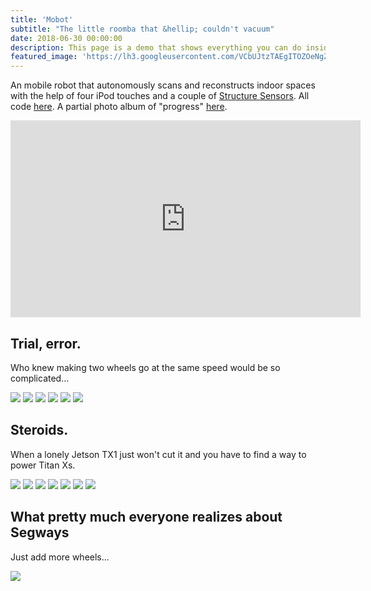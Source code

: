 ```yaml
---
title: 'Mobot'
subtitle: "The little roomba that &hellip; couldn't vacuum"
date: 2018-06-30 00:00:00
description: This page is a demo that shows everything you can do inside portfolio and blog posts.
featured_image: 'https://lh3.googleusercontent.com/VCbUJtzTAEgITOZOeNgZ_rM1tIiAQcaLgYfnKZUbUdyBdVzEUXrh5G31OHOZuYG6G1On0dB9hUWgV2gv7SsU1WqR9br0HGySqfBMM1Yg1cMzMevXZDwSq30b1RzPRy7Fqx0UtknYdgSs6M8yG775PvtFLlgeUA4WEypWhRZrBkrCjpVKzStHOaIEN8ogGa20mH6hXM5rEUOZZWCtdewMBgWDZJX-KTEZvtcZ38UWk08xuBsNzIHLFV1tmMWUUX1vh8SasygYI5Fc5KHQ_kQF_A-hKE6aXn43GFaje563Oma1aGE3rGbiWKDxyZK8-_paKto5uYCpELZPL4_oD5NE2Q9cr2fhdEBg4fqqVy_D5_J6fAR9WbTeWEehmFGumihfb-JpgPfp5Nb8TIMg1RqUw3VkfQPoQ_a3pTbvV3pL5yag_mbv42FIClPm-xD7pzrNL939tYqi8bc4UZc5K7BB_OXV6zI1JVgoYtvD9VvEd08s9W-Pv5oDfqYgwA4AmqcZAhD_3JufrAk7GHlw241rzx6_e1DUf_k3AYq2tqK9GsweiI7VEVeD-nH44p30CGE-d27nkcH13SJAqqVbEun0WrBX64wenJe4U-j4VWRmtN_VCfec-xcC_IsbrDNaccZaiSKm_SbcKOldZiifLYZjEWpmMB4JrRiZ1mg4Gr9uj7i_JJ3Sd0gDb5TohJpQ13AOX5wM5A2WuQgJJzzFR7-NcVut5Q=w1100-h1466-no'
---
```


An mobile robot that autonomously scans and reconstructs indoor spaces with the help of four iPod touches and a couple of [Structure Sensors](https://structure.io). All code [here](https://github.com/danielsuo/mobot). A partial photo album of "progress" [here](https://photos.google.com/share/AF1QipM-gw84bVVaIP-uQoGXTUlZM2MPBrJqzOhyYj5fdWOHy8zU_SxZKoJkm60k_c3hOA?key=aGExRU5UVmZLRkFKMUNOUkxDcW1MektvUlZ1a2t3).

<iframe width="560" height="315" src="https://www.youtube.com/embed/SEKjOCBeejc" frameborder="0" allow="accelerometer; autoplay; encrypted-media; gyroscope; picture-in-picture" allowfullscreen></iframe>

## Trial, error.
Who knew making two wheels go at the same speed would be so complicated&hellip;
<div class="gallery" data-columns="3">
  <img src="https://lh3.googleusercontent.com/antav5Ab_HzuDGPgQ8wj6smBDgKhsMejcl4LfYKkhkbbuuVocPEfVw_XFRt_EhMV4HQP8Z8TD9Pj5_-uu3is5WpKLdbLToSQCKhpj2nC1rnhmTmdqTsejLNDlqhSDH5Z4m1q_IVhTYr7d1UbQWpAVdAbv9wiyAurGxpClXA7Z4LEZdKYd2U-56h_PcPsQ_bdKaZIkZ1UKw_qJuZNTZA-6b_PhTQuhm4CjTg5DtsUnp9K5gq6P1QU1Rw5KuUEVpa2Z8nudhrq6kjo8MHLqPxT1bBoVr7yoy6yK1tyVIEfB9hT4UhJAv8x-pqfWVStWi1tc5-yAm8HHbwI_DcNQ0DXvxDjYkfk5NbIdQNQ2_2wZRUKnUhGeCweKDf1T3NhNOhlzaRkGnLeIDGwlFJBk1HDOnSut2F4rpVEVnWlTS6sDyiDAkW6A885QOn7oJ6dcbiTMJ2D6xvdslKBAQMSlb9TWCUBd0IKfSKTyrFYIWaD5qYaRkpzPeXvluQDGeTtaZWyPo-wn0tKMRl3bhtyXRCPfWU__p5CUATQK5osiN20vnqVfNoOPD8wHtNlNbRg3gwNwENG_UF-qONwN1o18DpdqPIAFUbDK50umHJOHfZvm5-PnjXy_YLcH0TGvHFLtHir6eCEdfeKJ6Z4EoaMB0zK61OVgZ_wR2dSpqAO8qtYktSPkiW9l1As-Nw3CBSJN_K5e51nhSvvcdBF4cLcsqdZ1Klv_A=w1280-h960-no">
  <img src="https://lh3.googleusercontent.com/-JGP1sVCnDvCSkRH5POTH4fqaFj6WqSikFAseqOQHwYC40KDvy6MkW-M8pxA6yxyq7CjKuT-r4NcZlX0I3WphIiZ_4j7sLLItnZBvNcNjB-D24B00M2z8aVGyQvyckx6RaFAZJo-WNNhWqogbjOGbm257Mt3_SYbvhiR8CvqyPscs1y_M53VOYD3-kJtO_8-VnsJn2A6T-bdJteQZ60Dby1V2PEUpIbkOIT22caUj_a1E47O8iXxjsxzuRb51pdSoPGlqMwr2L4Prth5TNUzlnCUDQyp9X2yzHIvYBCJn7tXK7SZ9MLE5n9akzeQhhrczTn3Gu_MqzRDAoDstVTm9k88sxZpIOtdTfX2r6yJSU5vP5wAqeWa7ZOKZW5brlvv-VE3PvDocpfNU_Ha41ZPXxjXJ0RnurenE1cyNfb8XlSaTZTvXbQOCetc9a-ShyZFJZvq7p7w7rWpplngqWeJ9gA2mEZZU3FasbrBmg5MRiUxfnzWRbfoWqI1-6CFGp3nfX3XYYNbzuKloSWTxJwbmOHYjJCwG8FYENRKCLWj4pr5IP3YNaArS4h-21Yb0hZKnC94V94OjPetuo66K_C9DyJmLZwEkS-ZQmmae0Jyzm8k5X0QdnmeW4eHvF5dvP_iFP1QzuDuJ6EwZ3Nx-DiWGyygP5tAyw3A7tSeykCV-4V2flAuRJRKr7IJ6-jqjt42l96pij-8QFTs8I9gGbhNL_vQlQ=w1280-h960-no">
  <img src="https://lh3.googleusercontent.com/761uLA3bzCJHmlAq6eoZkucLGTkm8QBext0kKgLuC6uSvLI0Hxct0sUlM3mgEAgpGCZV4umdGxbjIcD_beM9PZ-uQT7u0eTLRhAsNXXfmBzoC-lQ37-spDXhvymmv1whPQixh2eipxxahA90bJTbgoM09eoK9Jp3sY3cjZOux0OFB8dW2pVAvqG2Bp0_htEi8i0VEWIFDjR92OwvyMZ1jN68IP5WQKgnPHVJsosv4t5MRvSj4-q2w6UU5GhW5H1huuMRxK40beob9HSy3J1V8PiY71dVjLldzAFu64Bq03w64cvJ0SCeUdjXpeEuhwhhytatvxcNktVY-xdEvSBhCLT1pfGnP3OG-2z_NdmBEsWKvqww5_sLoWRUK-tGLZ3kD_cNhQ7y5-GYrdbyMa31GaXrXaG8ZGRSgHr3SaWBOYorFAfEtUc6gqXHyaBVQTe6vaojL__veIzENDeLgWjzQyuph3OVZ1czeGAGNNudqSJwpOBTLNhiz6mfoslmHKdyPtx2SksMTFmH2QrN4CeqOzNZcVE1qQvV21hUUopAvlhoUqOHqLwGUggepxy-75hqcL3R-UUm_RV5_9TWoBbyDZAk_OkcDDscZrB-KJdZf2VOJjaDV6aB36CF5S29HSYQfz3KzT-7ZX2EEN_v-TZvhycxhjgNl0yd7GzwPI2apI1OT72zfD3qZIj7m75GZlQkYYV_9Yh9G1JPC7_640Kuq7vt6w=w1280-h960-no">
  <img src="https://lh3.googleusercontent.com/sJXeGVgmP8_HRe1XgygOCGp5fa7MgSfk6sEn_5V33U4qgxMOZqDksd4LOKyBmF_XWR-idzNQG86mBFITGWTEjYQIylCI0zRvLDZtRshP4s4J6lZ0BoHHBttqKG4KFJPu_UYgwZZtmO61pEajUJpKJsWNU4cLlY9HRckX9Wtf6PPl5wuVapNL4HQ-K9NzFmlIVUAhSfCNkW6nK2hDWFIr9CgyasNCcPtAsR7ItjHHXx8I3nSEySsEoBpfz6-6jE7CXsdbT8awwPkv4_jkKy_gCUCQANkhz20CXGgNl2gxmL3CEreKLglw6tRq8SaqTUuQuVdSkafLfaULi9v8Tfq5gJljeECnZGxam8RzGXpSCcJMZCgw_3EATyv4fdwTnoyqVx_fOya54vmM_EHiyZpz7JPiTTKevSlYW28UdBUMIG_4RKa_Fvn1tisgfNjfbUyI3lYmfanyTu1eWXfFbyqrNXJamDlMDPRIguv2Xv2ozSkhHIrdvZcH3uR6ZX7QlZf9K3vHtR1tTHZECJ8Skc_-myVk_PRGBZgwVXCC9DvKAavIJuX7ESyF0jHCRTIPpLJx8o99NQEpqNuScXd8yKggqTTdGKlyycBdy8a80Q5Y3pGQC4G7eTeqeRJf18hcOZWXVYY4HoDJ5AAD0ZtPz1XBeG7E1ZtNp0xFHS4vTGzHElLjJgL3D0B2eErT1YWrIdsqMOGqQlOI8m4UGtN4K7ZiKPsF6Q=w1280-h960-no">
  <img src="https://lh3.googleusercontent.com/VCbUJtzTAEgITOZOeNgZ_rM1tIiAQcaLgYfnKZUbUdyBdVzEUXrh5G31OHOZuYG6G1On0dB9hUWgV2gv7SsU1WqR9br0HGySqfBMM1Yg1cMzMevXZDwSq30b1RzPRy7Fqx0UtknYdgSs6M8yG775PvtFLlgeUA4WEypWhRZrBkrCjpVKzStHOaIEN8ogGa20mH6hXM5rEUOZZWCtdewMBgWDZJX-KTEZvtcZ38UWk08xuBsNzIHLFV1tmMWUUX1vh8SasygYI5Fc5KHQ_kQF_A-hKE6aXn43GFaje563Oma1aGE3rGbiWKDxyZK8-_paKto5uYCpELZPL4_oD5NE2Q9cr2fhdEBg4fqqVy_D5_J6fAR9WbTeWEehmFGumihfb-JpgPfp5Nb8TIMg1RqUw3VkfQPoQ_a3pTbvV3pL5yag_mbv42FIClPm-xD7pzrNL939tYqi8bc4UZc5K7BB_OXV6zI1JVgoYtvD9VvEd08s9W-Pv5oDfqYgwA4AmqcZAhD_3JufrAk7GHlw241rzx6_e1DUf_k3AYq2tqK9GsweiI7VEVeD-nH44p30CGE-d27nkcH13SJAqqVbEun0WrBX64wenJe4U-j4VWRmtN_VCfec-xcC_IsbrDNaccZaiSKm_SbcKOldZiifLYZjEWpmMB4JrRiZ1mg4Gr9uj7i_JJ3Sd0gDb5TohJpQ13AOX5wM5A2WuQgJJzzFR7-NcVut5Q=w1100-h1466-no">
  <img src="https://lh3.googleusercontent.com/tNFQI6cT6vQHXforbNWNL0Z7rpnRg_F2KVT2SOAUhaZtQ8RQAlmIlLVtklA0WtvKDLMY-FRccdb7HA9DB_hKhDwfRlB9MAD_vImvux-9h-ZTbO6PuwGYFGtW8rtNjWXXGd0yV6DRjsV0pDA5TcYLQydPB_dgm9tLxWOos9tVrC4qDlauMSDnmGxLuIsVzkZdpv5MVUqr7gHz3HUUPpTcP4lWte7Yj18Xcs5QqCUxlSbW1nQJxkEeJFifNI5F-7-Z6bINBoia2g2q4MZ5lWf3dzsb_R67txmQSP6at9wX20d1s4L6XnPImhfX7JL4tudziugoyfqr63iWG-W52o6QWASJaJcgzDjRiZQUo9-NcJGCthtpXMD5veJF99h3hFEPVvYLKOYqDLscfh3j5hUQtDGXJNvcFE1bTqXBsdPWt9xHvlxE2CBWwMIV--8fz_qxfYC5NmOoeUsotga1kgDfv8utAhQwo7gEni4PdL43xIFYij25iBzFiP4-1uZ63pX8tpAPtLmG5Op6BswJwWez2ypCfCO4kBxParVx0APRgMuyCu8ffGcEVFPaIWDGpEcQBSNWYy3t9DvsFFMYHu8jj6ZKVqA8AD-vsSHl81G4OYkvN6DcCmPXcsAAEUK6ER0Kb10f8oJDrvDSNtqU1RyCwO9TZfugPr0yJgqZfG-uwg1bepkzchQ7PoWgRK41WMExdP6lCfMukk-fK_oyPyUqmPKUVQ=w1280-h960-no">
</div>

## Steroids.
When a lonely Jetson TX1 just won't cut it and you have to find a way to power Titan Xs.
<div class="gallery" data-columns="3">
  <img src="https://lh3.googleusercontent.com/_G8q1XuL5A1WYDuJFk-356GC8_ySNxVm9Ly4wcXFfOw1pGM1ZE_JDT91jD7TOrpeg6hzOFdo7Vgfj_J1RlGKWDkjaowFy26C51t2S0yrwCzgV6shWlY5eRImFhdtL425iPXGqbr3RcRrmO-Y51Yvk-4NTs5RlQ-vMh5WVcmcqU9yk91TH84u8vP2Z1geDa5yizWF04TWqZh4V1XMoEpP6oEnAxPGntx88e-4SViQCIrldpuHFAjWLoLAQV3rpNpR1p86v0xfgzcxMGqtaoVbODfJGCWGTV7uo_xumvzX_UeZWj509v_25cDAeQm-7-ybZvKl0Ob9wzQHD-QzKiPJjH_rkvx_qFpY0LRK-eLdGj9XF8LvZG9hI8Lz6mLwdCLF8jBQerY3vdZrTISzMs6yUrwjpNUf29JwvK-xjGzRGP9dFhRzU6CUZS84IKb0vH-aFBTzaoqn9iC1FHKCDAC_9DZMoN0hf9v2ZFqnOw5jcE4LGRvn39kody3xrzK7KVX7gi0AJspKMUvCIPcL2jOBE0HqtMvOiDTO6X8wroszKYXgG2nkTOTy6sUTiTHJQwLVDKhYxK4NHalpkDKi6H2YBh9LAlBwW4GNW-PxJelecsppoeaVBJJFtQlrHqBWo83EuVLmWAtsMmuSgzFRfnEYaPVVupyXelyYgADekLo3TFrZ0lAUJVn5xh5HMq8NceJW7QtYU4skNyqeQp8gVLBJ6krjIw=w1100-h1466-no">
  <img src="https://lh3.googleusercontent.com/4HY8toZs4HeEra3SezPG_MnkMnWyV7_LWRT3w6P2K8K2qtlCMp4Mc7xajJKo8DenoxaMi9f5DjrnrBkPBZ91WcahgLyKMGxo32p5_VuQyRrSOm0Z8_zGCFwiKbwk-Gh9UXw7HU69wW2NY4Wv47K4xs0b0VqtoCiC8iwa06KpqM0oJPgYZXmuHOag32mYlJgHO347G9KaPRKyNhzenJ5jvddD9tKihfxN4Q7sKpWanoTcWkKOrIDUg3X2W91kBipkSTmfFuW0iTuChzTWeZetU4mlPIW4QQg8WpUTeSZOV0eSmo5fhkVy7DW8WmspLTttkcr6p0RyfaiCeUcYh8-q26HRFWIEqyZACLXJipFtaDv4FrytU9eh5xOF7SQhUc1QOGu7_z1rwc7ePlHNqM5ENnATrxBJyoxKyimCPUWxJn2XKfLytG0WNje3ZS_XpxM3pO6fl490g3_vgk3WtwmEwFcXIW-IPbvt3ZVJtqAd2PaidquEMWCXwOAzc8Rpo3Uji20_fUOYnWkVDTl0Qm8JDt_tnBEsBV0OKOgg8sfLPmoMIcCnTvXVCWKI_EAnfvWvFnpQPmgeCpQlqnAJiLKC80WfIqy5GNhTfGzZEuY-72Qec8D9c_nrmM-Zt6UovbKLj6WTVBNdUmHQvoZf20jN_FgXHQhJEAPwLpkbCGNIiayX6dD3wgLzW4Vh7mxCdyi_urgDd_OU91q9PSXZeZ_rlqeOCQ=w1100-h1466-no">
  <img src="https://lh3.googleusercontent.com/JQg2r2D4KeDqnVFgwD-WCspU0NMIA725kC0FEHFjZzMq1mJwUI5H_LzVHCHec3mj9isf55abRKXA9FXKdaZ2wXJ7zDvEfP7Na9cZw8pjgJ8c67EyhfztidcMu6ZTLVYr5W8vz6BO_Y8kHvI4eSrOoPknWw5IaIUBo_C9OsgIvP6FF18UMIgq-7mK76zXpkWGRMKCK91pb9UoNJgpbZSDmUEcH7t4dWs-HPJiLQ9ICMkHgui1dcjQDdIEbaV8Sr-kRiITUwrKiM7lFF6zvOgLLd9WLZ7wycdWFJmudaSr3kWMb5pkqF01Xmf_o6C6hxlwydHkGWq4CmAsw5CjyBxAbKM7_uabAjAmT7M3ZVA35VnG4yaDnzpRSwRNkuBojY7vhuutYMLhaztZ7S7QzuFDOTFHcQK2pPjayw8NX3pvYDJAgFQtQYvNdGKij7hfvdBvGtAhKP9yT5MTm6mXdRvTIs5GehxwuKls5ZRnFpleskRl-8Iss_3TUolbekWIFrwWuqkfMF-qOLlFdgWLsypHM68M2U-Y_fHNq7OyCdrtUJK1Lun7kTvNrozc2dOjVffQvCZArof_nE9BCGHMCGGZPx1X0j9SOCYblF1Ivp4tA9mpmjyQxNmpjuPxq33pa_kKGnICgDLYxq5cA_tXZIFGhmJUmjbShvZkvpJYie4mNHyw28E5bDVigaJUWFeXwYjR3jO5ZOz-gqmu3_j7XQ9Ms0OLng=w1280-h960-no">
  <img src="https://lh3.googleusercontent.com/KLUXyMmrdTnqQsvnUjWWLdMWzQR0eM-4orROLAS9UH5UuWd5T0aCa823JpFHuxw6Ff8n3oYLQDufooi6NmyLttip9dn922OyBzzCczWrN12wLWstjLNifuzQKhYeW4Wl1clZNa3ytz9sJEMGmC_iubNlqpY5-U0kHG_U3EruQSTYpPzbkjPv0Dh2IZmmWFH67uR-FbQJcK8nv07400hjLGi9aPq_wlfZ2vNbsAl23S_BrKyC5ukoXiZQSf4DsUY4ndZ21-8f6opQSEe-Q4t_D_upzx50TLoWbIyITB4ri1vEud8X_lQ_gXBN_FN9Jlrt2gNV1fRhKeC6KMoeIkBjr3n09rfK2RXs6k7TcbE-7KQiYmf9jpbrJwx5ATLWklgDQgsJHQgBSaS0eav_9q4e3NzyIyvUtv1aabVrKWIZjnpIaC8uX9mquAkoZwuUpt_vZqIzxDIK6raPy51wQyiUam1MI-nlCV6k2OVvkajiJANMqUphMwRCHKHe9EwYMLdZwYpcdFY2H0vJkeJgiXUB9yNrkwWixlsz0108A-FJ6l3WJf3Pkpe-JAn8Ba0bBU-S1R0vmjZDA5tjReDCvHxA32KyjG5SOQbRr5Wqhp7qUHKDh2YE300nRIVLp4TLk-tJbLTzw6x4F4JX4j_Eea2uWmkA3qAYZg1IsdaeKy4hHIJQtFeTZX4QNA3WaofSmpJFTyExuX2INjpAYh732AR3z-H1tg=w408-h307-no">
  <img src="https://lh3.googleusercontent.com/0WQ7GIrvyfy_cRgJq5_A_fhq8sREAXK9DsELpsYhayZFApN7G7tpzPrx2l29D-U3EcinCbQJuMm_z7C4iku0mDrUDM75WnR1TSRKblIQkdAcfHGh3dFCRFu4A_QF3twHpvDWNedq9hnvUDbmZzLrxqzKtQmrtCJi2A_AkhST9vaaWZI8Aiqj8sVg8CiPdiywOmywZVvNvZkbAO9T1uyQorA5bihd_TNopSXfETHHu5MegG1adL4mqD8B-oEC26CLnPJ-fgJR3kebXjYR92p-Qg6I9ML7tfFBJQYgYQlg_A-RtSbRL3eC9oGObVV6zus0xDgQShrnAQI4zt9LUqfQCV1VRPIDdetfLCLq_NjtwmRb16h2SS-xT7PHT0PiZu6aCl9QG-_f1J7VzUTvbLuhnSMFuAjxg8-wg-zrQdPJwjNujXmT6p8MkPRv15rdGb0gOUYNa2Dyw-4F6XxH7vaRFn4AlJG7Y0RCViR5Dz8w5L4IVPRg-haR_JREysrOYUUY3ms9WcILItN4WEIAp2Pqtuad-iOAKddFY9FfhRp2WO2Oj47qIeIs6LHVYe5VCRqVUI-8mKp_HT2a7-2udjP7TBwq9oukPlaEy0d22lBqRDi-YiBJB3OTj5gOxRjICOBzOQRQIB3VzmvsG_lcduHGNU2dIL7puZH2kmaPZlzgH7Y9BIyaDAG06HAMJUxLg2IXls1T7Dg7VvrqMDMjy6PS_oFPtA=w1280-h960-no">
  <img src="https://lh3.googleusercontent.com/EOjRDmgwdvhjkmv7LT8EU1PbedndErXmPhwWgBNbrCgvMp35RPWVcV9tCWzaWmK3fff2_Bu6-SmxDNe2SAjFxYZYuDYhXMycX_2MDr5H5Uu_HEa8qbOmnWovRkNREV1NgW84ZY8Yb1EJv2AzO6B7i4ZtLfp8JqNhS2AarCC0isLnRwLjhb3WLXOppaoDxkkIOQkruk8BhFL_RwwMB4Tf9JdqXSiI3wLmoeWiLTmYC4VJ-fAv-sQXJG6SwT830-tdwpugqoNFyp27ZcIHMDtzljxLNG9o7uwRKMQUC24gNlJYsqdDsLE3GWAu1DvgXbBcWc0CG-M9wTsQhtWUmRYwOEMOpq5hqk1UpYDapIOJacZcoYguiR18vp-fSM_hWbq_F1CKulUtTkducgYtuOSwZU71BWt4FWYFnfOD0Gc0C8SmXlk66msV8XBec6hgKq5cn0LQ8KaPwEYhrxeR8IvL8wNV_ntTtXHjt811CiTf6CgsmLOAE4Zi913IG-nMm2sBEZJfOqAhKESYVIzzdS4Rbx16PcIBC-3x6P_PV0Pv4VE2f_hX48ubmtj2fGRMqKlprGQOvwhx41Ni9Odfui4KBL0adVZ22AGJT2nPoO5i5jL393uTov99g9bGwvtdM2C05LHbGWWXhfTWVCYI9-rKHFMRks-tmCojZnaMZ_s-Bn7fYdHxyRgv0ywFFAJrtu0BM8clOKK14Zwe8cqQ4C8jG9kiRA=w1280-h960-no">
  <img src="https://lh3.googleusercontent.com/fo-eo60Y-7bjigZsnDINjlOLAgsK5WaCGMZ79Z2BdKbN46mXAAqArJJRTClJGMV2xkvKSLp7FsB6VlSa3PXhcb0iQqyqnUSjtuF-ZJo_E5vNRwPxK17yySedCYyv4FuFMF5xP2eYQ2nWbdKim9VDV4R7wLyTtdHf4aSm0fzdgtctmsFBsTHU2BBpzAO8UfhIQOvvKt7EuddtT56rkyjtY5TpPzaaixyJvtUe8pdHbpUg0MC_Ee5qoxor0mIHaUGmnoBxgAap_d5BLaOWN9w334ELSwqNtYvAo3KmxQ0ZmE0AYyYjl0QZisquFydOMd5nfUpFj5EHyBY-uu5x8sou6IHnkkK4rFj-JYL4abZgfUJjoLwEcuK9qQpMamf9v0rzy-jnsWxmN-tvd2bnr0IUNTWQYwtyiFFNTZgi-Lj9cDkpk6vJNFajAHwO_t_rZAw1iRX2wgO_SpVsHdBPqBYyOTsKWCAUD5uM9TbN_quaLtWS-iUs6AtLegNfbMrl3EaTOe5mGLHU3j9jiYssU5k8r96odZeg6jAu4GGaJ-sWsOuyTRHO4VlCjLP0poiRZz8xog4p_U_00tZGZZEjrHusShsF_TJo6SIPcR8N3oJOEZD7FyRELSnHaJXst3ZHJwB-pG_JVqFbK9Uczm7V4JDJBXqyqp-rt3IfNjcg7N-6GTL9wd26wrSIGm6PuN6z4Uvr-p3ZOfK8K7uQHhhaqnEJM8UaGw=w1100-h1466-no">
</div>

## What pretty much everyone realizes about Segways

Just add more wheels...

![](https://lh3.googleusercontent.com/NJ83_EUwYHKx8uLPpiPvNVOxLJ7aqsxI0O63CuHjzMXObtSNgbcjE13u5xRxAFnTI4Er_IMnT62JTA5mM6e08ayXWZNJ_Of5rKhGIF3KOPKeU17tDYviTemCpq4AcOPxmhj-czHrrQGfgDxIvcY-9QeqHAvHUaDYWCdUhUsFsnERyu1I_6PAi2xLWSq2ys1phmmqqe7MzMGqQTSpg66uLdtO7tpM0Tz22hds9Ok-XZFCyL10dScYRuJhn1TOTf7kAMm-FBCmORu07Mr5tgjJ3KJVFI5Fb3ik5cHnrUm-l1q6w24snhj7P_nPkBXnLhebz38LH64QGQNe3J-kqYSnyEiZkcKQdh8stD44Uz5R09ovWDB62Mt3kvGrlHycLRhdXpKNaIjOPBQIVzu-zQ0gNlXUAHgNuVG3Jfddamsh7C3f410BooetAN4vVHMwMDV90Ti-Tp0Sos-SWt9TeWjG68d2fmab6LJ2mZlZJ8X3CFEmieJjMPm5k6lJRF84G6dckJ2L_5gbIn_YkvZm5CvATvqt0LSwc4lxP4tNLaaSX2dFHR21rOe8BFmKeSr-1_i5Mp2bQ_qXPsU79i2z5D0Y97xWVSsc2e-44xO2ZdYdGSL2ZODoMJ7dFjar47uvD5ZZN0pqUswGafvwzOqU60P9iVacVNXRFsrAw2xsFBdDWcPdOe1HakEsw4FWvKKwJ_KWVApMKwq6e-FEkPaVKDXW_lawkQ=w1280-h960-no)

